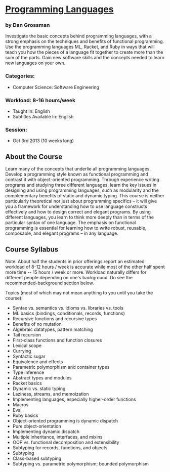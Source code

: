 # [Programming Languages](https://www.coursera.org/course/proglang "Link to course in Coursera.org")
### by Dan Grossman 

Investigate the basic concepts behind programming languages, with a strong emphasis on the techniques and benefits of functional programming. 
Use the programming languages ML, Racket, and Ruby in ways that will teach you how the pieces of a language fit together to create more than the sum of the parts. 
Gain new software skills and the concepts needed to learn new languages on your own.

### Categories:
 - Computer Science: Software Engineering

### Workload: 8-16 hours/week
 - Taught In: English
 - Subtitles Available In: English

### Session: 
 - Oct 3rd 2013 (10 weeks long)	 
 
## About the Course
Learn many of the concepts that underlie all programming languages. 
Develop a programming style known as functional programming and contrast it with object-oriented programming. 
Through experience writing programs and studying three different languages, learn the key issues in designing and using programming languages, 
such as modularity and the complementary benefits of static and dynamic typing. 
This course is neither particularly theoretical nor just about programming specifics – it will give you a framework for understanding 
how to use language constructs effectively and how to design correct and elegant programs. By using different languages, 
you learn to think more deeply than in terms of the particular syntax of one language. 
The emphasis on functional programming is essential for learning how to write robust, reusable, composable, 
and elegant programs – in any language.

## Course Syllabus
Note: About half the students in prior offerings report an estimated workload of 8-12 hours / week is accurate while most of the other half spent more time -- 15 hours / week or more. Workload naturally differs for different people depending on one's background. Do see the recommended-background section below.

Topics (most of which may not mean anything to you until you take the course):

 - Syntax vs. semantics vs. idioms vs. libraries vs. tools
 - ML basics (bindings, conditionals, records, functions)
 - Recursive functions and recursive types
 - Benefits of no mutation
 - Algebraic datatypes, pattern matching
 - Tail recursion
 - First-class functions and function closures
 - Lexical scope
 - Currying
 - Syntactic sugar
 - Equivalence and effects
 - Parametric polymorphism and container types
 - Type inference
 - Abstract types and modules
 - Racket basics
 - Dynamic vs. static typing
 - Laziness, streams, and memoization
 - Implementing languages, especially higher-order functions
 - Macros
 - Eval
 - Ruby basics
 - Object-oriented programming is dynamic dispatch
 - Pure object-orientation
 - Implementing dynamic dispatch
 - Multiple inheritance, interfaces, and mixins
 - OOP vs. functional decomposition and extensibility
 - Subtyping for records, functions, and objects
 - Subtyping
 - Class-based subtyping
 - Subtyping vs. parametric polymorphism; bounded polymorphism